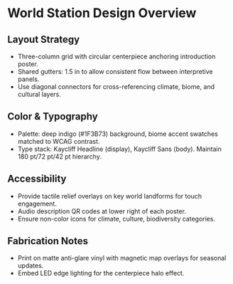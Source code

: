 # World Station Design Overview

## Layout Strategy
- Three-column grid with circular centerpiece anchoring introduction poster.
- Shared gutters: 1.5 in to allow consistent flow between interpretive panels.
- Use diagonal connectors for cross-referencing climate, biome, and cultural layers.

## Color & Typography
- Palette: deep indigo (#1F3B73) background, biome accent swatches matched to WCAG contrast.
- Type stack: Kaycliff Headline (display), Kaycliff Sans (body). Maintain 180 pt/72 pt/42 pt hierarchy.

## Accessibility
- Provide tactile relief overlays on key world landforms for touch engagement.
- Audio description QR codes at lower right of each poster.
- Ensure non-color icons for climate, culture, biodiversity categories.

## Fabrication Notes
- Print on matte anti-glare vinyl with magnetic map overlays for seasonal updates.
- Embed LED edge lighting for the centerpiece halo effect.
